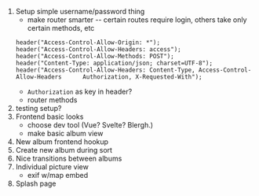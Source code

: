 1. Setup simple username/password thing
   - make router smarter -- certain routes require login, others take only certain methods, etc
    ```
    header("Access-Control-Allow-Origin: *");
    header("Access-Control-Allow-Headers: access");
    header("Access-Control-Allow-Methods: POST");
    header("Content-Type: application/json; charset=UTF-8");
    header("Access-Control-Allow-Headers: Content-Type, Access-Control-Allow-Headers      Authorization, X-Requested-With");
    ```
   - `Authorization` as key in header?
   - router methods
2. testing setup?
3. Frontend basic looks
   - choose dev tool (Vue? Svelte? Blergh.)
   - make basic album view
4. New album frontend hookup
5. Create new album during sort
6. Nice transitions between albums
7. Individual picture view
   - exif w/map embed
8. Splash page
